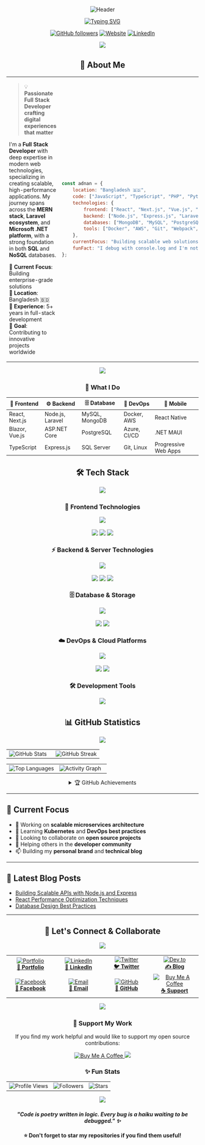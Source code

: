 <div align="center">

![Header](https://capsule-render.vercel.app/api?type=waving&color=gradient&customColorList=6,11,20&height=300&section=header&text=Adnan%20Al-Emran&fontSize=50&fontColor=fff&animation=twinkling&fontAlignY=35&desc=Full%20Stack%20Developer%20|%20MERN%20|%20Laravel%20|%20.NET&descAlignY=55&descSize=18)

[![Typing SVG](https://readme-typing-svg.herokuapp.com?font=Fira+Code&weight=600&size=28&pause=1000&color=00D9FF&center=true&vCenter=true&width=800&height=80&lines=🚀+Full+Stack+Developer;💻+MERN+%26+Laravel+%26+.NET+Expert;🌟+Building+Scalable+Web+Solutions;📚+Always+Learning+New+Technologies;🎯+Open+to+Collaborations)](https://git.io/typing-svg)

 

[![GitHub followers](https://img.shields.io/github/followers/adnanalemran?label=Follow&style=social)](https://github.com/adnanalemran)
[![Website](https://img.shields.io/website?label=Portfolio&style=for-the-badge&url=https%3A%2F%2Fadnanalemran.vercel.app&up_color=39d353&up_message=online)](https://adnanalemran.vercel.app)
[![LinkedIn](https://img.shields.io/badge/LinkedIn-0077B5?style=for-the-badge&logo=linkedin&logoColor=white)](https://linkedin.com/in/adnanalemran)

<img src="https://user-images.githubusercontent.com/73097560/115834477-dbab4500-a447-11eb-908a-139a6edaec5c.gif">

</div>

<div align="center">

## 🚀 About Me

<table>
<tr>
<td width="50%">

> 💡 **Passionate Full Stack Developer crafting digital experiences that matter**

I'm a **Full Stack Developer** with deep expertise in modern web technologies, specializing in creating scalable, high-performance applications. My journey spans across the **MERN stack**, **Laravel ecosystem**, and **Microsoft .NET platform**, with a strong foundation in both **SQL** and **NoSQL** databases.

🌟 **Current Focus**: Building enterprise-grade solutions  
📍 **Location**: Bangladesh 🇧🇩  
💼 **Experience**: 5+ years in full-stack development  
🎯 **Goal**: Contributing to innovative projects worldwide  

</td>
<td width="50%">

```javascript
const adnan = {
    location: "Bangladesh 🇧🇩",
    code: ["JavaScript", "TypeScript", "PHP", "Python", "C#"],
    technologies: {
        frontend: ["React", "Next.js", "Vue.js", "HTML5", "CSS3", "Tailwind", "Blazor"],
        backend: ["Node.js", "Express.js", "Laravel", "Django", "ASP.NET Core", ".NET 8"],
        databases: ["MongoDB", "MySQL", "PostgreSQL", "Redis", "SQL Server"],
        tools: ["Docker", "AWS", "Git", "Webpack", "Vite", "Visual Studio", "Entity Framework"]
    },
    currentFocus: "Building scalable web solutions",
    funFact: "I debug with console.log and I'm not ashamed! 😄"
};
```

</td>
</tr>
</table>

<img src="https://user-images.githubusercontent.com/73097560/115834477-dbab4500-a447-11eb-908a-139a6edaec5c.gif">

### 🎯 What I Do

<div align="center">
  
| 🔧 Frontend | ⚙️ Backend | 🗄️ Database | 🚀 DevOps | 📱 Mobile |
|-------------|------------|-------------|-----------|-----------|
| React, Next.js | Node.js, Laravel | MySQL, MongoDB | Docker, AWS | React Native |
| Blazor, Vue.js | ASP.NET Core | PostgreSQL | Azure, CI/CD | .NET MAUI |
| TypeScript | Express.js | SQL Server | Git, Linux | Progressive Web Apps |

</div>

</div>

<div align="center">

<h2>🛠️ Tech Stack</h2>

<img src="https://user-images.githubusercontent.com/73097560/115834477-dbab4500-a447-11eb-908a-139a6edaec5c.gif">

</div>

<div align="center">

<h3>🎨 Frontend Technologies</h3>

<p>
  <img src="https://skillicons.dev/icons?i=react,nextjs,typescript,javascript,html,css,tailwind,bootstrap,sass,figma" />
</p>
<p>
  <img src="https://img.shields.io/badge/Blazor-512BD4?style=for-the-badge&logo=blazor&logoColor=white" />
  <img src="https://img.shields.io/badge/Vue.js-35495E?style=for-the-badge&logo=vue.js&logoColor=4FC08D" />
  <img src="https://img.shields.io/badge/Material--UI-0081CB?style=for-the-badge&logo=material-ui&logoColor=white" />
</p>

<h3>⚡ Backend & Server Technologies</h3>

<p>
  <img src="https://skillicons.dev/icons?i=nodejs,express,laravel,php,dotnet,cs,python,django" />
</p>
<p>
  <img src="https://img.shields.io/badge/ASP.NET_Core-512BD4?style=for-the-badge&logo=dotnet&logoColor=white" />
  <img src="https://img.shields.io/badge/.NET_8-512BD4?style=for-the-badge&logo=dotnet&logoColor=white" />
  <img src="https://img.shields.io/badge/REST_API-FF6C37?style=for-the-badge&logo=postman&logoColor=white" />
</p>

<h3>🗄️ Database & Storage</h3>

<p>
  <img src="https://skillicons.dev/icons?i=mongodb,mysql,postgresql,redis,sqlite" />
</p>
<p>
  <img src="https://img.shields.io/badge/SQL_Server-CC2927?style=for-the-badge&logo=microsoft-sql-server&logoColor=white" />
  <img src="https://img.shields.io/badge/Entity_Framework-512BD4?style=for-the-badge&logo=dotnet&logoColor=white" />
</p>

<h3>☁️ DevOps & Cloud Platforms</h3>

<p>
  <img src="https://skillicons.dev/icons?i=docker,aws,azure,git,github,linux,nginx" />
</p>
<p>
  <img src="https://img.shields.io/badge/CI%2FCD-2088FF?style=for-the-badge&logo=github-actions&logoColor=white" />
  <img src="https://img.shields.io/badge/Vercel-000000?style=for-the-badge&logo=vercel&logoColor=white" />
</p>

<h3>🛠️ Development Tools</h3>

<p>
  <img src="https://skillicons.dev/icons?i=vscode,visualstudio,postman,webpack,vite,npm,yarn" />
</p>

</div>

<div align="center">

## 📊 GitHub Statistics

<img src="https://user-images.githubusercontent.com/73097560/115834477-dbab4500-a447-11eb-908a-139a6edaec5c.gif">

<table>
<tr>
<td width="50%">

<img src="https://github-readme-stats.vercel.app/api?username=adnanalemran&show_icons=true&theme=radical&hide_border=true&count_private=true&bg_color=0D1117&title_color=F85D7F&icon_color=F8D866&text_color=FFFFFF" alt="GitHub Stats" />

</td>
<td width="50%">

<img src="https://github-readme-streak-stats.herokuapp.com/?user=adnanalemran&theme=radical&hide_border=true&background=0D1117&stroke=F85D7F&ring=F8D866&fire=F85D7F&currStreakLabel=FFFFFF" alt="GitHub Streak" />

</td>
</tr>
</table>

<table>
<tr>
<td width="50%">

<img src="https://github-readme-stats.vercel.app/api/top-langs/?username=adnanalemran&layout=compact&theme=radical&hide_border=true&bg_color=0D1117&title_color=F85D7F&text_color=FFFFFF" alt="Top Languages" />

</td>
<td width="50%">

<img src="https://github-readme-activity-graph.vercel.app/graph?username=adnanalemran&bg_color=0D1117&color=F8D866&line=F85D7F&point=FFFFFF&area=true&hide_border=true" alt="Activity Graph" />

</td>
</tr>
</table>

<details>
<summary>🏆 GitHub Achievements</summary>
<br>

![GitHub Profile Summary](./0-profile-details.svg)

<img src="https://github-profile-trophy.vercel.app/?username=adnanalemran&theme=radical&no-frame=true&no-bg=true&margin-w=4&row=2&column=3" alt="GitHub Trophies" />

</details>

</div>

---

## 🌱 Current Focus

- 🔭 Working on **scalable microservices architecture**
- 🌱 Learning **Kubernetes** and **DevOps best practices**
- 👯 Looking to collaborate on **open source projects**
- 🤝 Helping others in the **developer community**
- 📫 Building my **personal brand** and **technical blog**

---

## 📝 Latest Blog Posts

<!-- BLOG-POST-LIST:START -->
- [Building Scalable APIs with Node.js and Express](https://dev.to/adnanalemran)
- [React Performance Optimization Techniques](https://dev.to/adnanalemran)
- [Database Design Best Practices](https://dev.to/adnanalemran)
<!-- BLOG-POST-LIST:END -->

---

<div align="center">

## 🤝 Let's Connect & Collaborate

<img src="https://user-images.githubusercontent.com/73097560/115834477-dbab4500-a447-11eb-908a-139a6edaec5c.gif">

<table>
<tr>
<td align="center" width="25%">
<a href="https://adnanalemran.vercel.app">
<img src="https://img.shields.io/badge/Portfolio-FF5722?style=for-the-badge&logo=safari&logoColor=white" alt="Portfolio"/>
<br><b>🌟 Portfolio</b>
</a>
</td>
<td align="center" width="25%">
<a href="https://www.linkedin.com/in/adnanalemran/">
<img src="https://img.shields.io/badge/LinkedIn-0077B5?style=for-the-badge&logo=linkedin&logoColor=white" alt="LinkedIn"/>
<br><b>💼 LinkedIn</b>
</a>
</td>
<td align="center" width="25%">
<a href="https://x.com/AdnanAlEmran">
<img src="https://img.shields.io/badge/Twitter-1DA1F2?style=for-the-badge&logo=twitter&logoColor=white" alt="Twitter"/>
<br><b>🐦 Twitter</b>
</a>
</td>
<td align="center" width="25%">
<a href="https://dev.to/adnanalemran">
<img src="https://img.shields.io/badge/Dev.to-0A0A0A?style=for-the-badge&logo=dev.to&logoColor=white" alt="Dev.to"/>
<br><b>✍️ Blog</b>
</a>
</td>
</tr>
<tr>
<td align="center">
<a href="https://www.facebook.com/adnan.fb">
<img src="https://img.shields.io/badge/Facebook-1877F2?style=for-the-badge&logo=facebook&logoColor=white" alt="Facebook"/>
<br><b>📘 Facebook</b>
</a>
</td>
<td align="center">
<a href="mailto:adnanalemranontor@gmail.com">
<img src="https://img.shields.io/badge/Email-D14836?style=for-the-badge&logo=gmail&logoColor=white" alt="Email"/>
<br><b>📧 Email</b>
</a>
</td>
<td align="center">
<a href="https://github.com/adnanalemran">
<img src="https://img.shields.io/badge/GitHub-100000?style=for-the-badge&logo=github&logoColor=white" alt="GitHub"/>
<br><b>🐙 GitHub</b>
</a>
</td>
<td align="center">
<a href="https://www.buymeacoffee.com/adnanalemran">
<img src="https://img.shields.io/badge/Buy%20Me%20A%20Coffee-FFDD00?style=for-the-badge&logo=buy-me-a-coffee&logoColor=black" alt="Buy Me A Coffee"/>
<br><b>☕ Support</b>
</a>
</td>
</tr>
</table>

<img src="https://user-images.githubusercontent.com/73097560/115834477-dbab4500-a447-11eb-908a-139a6edaec5c.gif">

<h3>💝 Support My Work</h3>

<p>If you find my work helpful and would like to support my open source contributions:</p>

<a href="https://www.buymeacoffee.com/adnanalemran">
<img src="https://cdn.buymeacoffee.com/buttons/v2/default-yellow.png" height="50" width="210" alt="Buy Me A Coffee" />
</a>

<img src="https://user-images.githubusercontent.com/73097560/115834477-dbab4500-a447-11eb-908a-139a6edaec5c.gif">

<h3>✨ Fun Stats</h3>

<table>
<tr>
<td align="center">
<img src="https://komarev.com/ghpvc/?username=adnanalemran&color=blueviolet&style=for-the-badge&label=Profile+Views" alt="Profile Views"/>
</td>
<td align="center">
<img src="https://img.shields.io/github/followers/adnanalemran?label=Followers&style=for-the-badge&color=blue" alt="Followers"/>
</td>
<td align="center">
<img src="https://img.shields.io/github/stars/adnanalemran?label=Stars&style=for-the-badge&color=yellow" alt="Stars"/>
</td>
</tr>
</table>

<img src="https://capsule-render.vercel.app/api?type=waving&color=gradient&customColorList=6,11,20&height=120&section=footer&animation=twinkling">

<h4><i>"Code is poetry written in logic. Every bug is a haiku waiting to be debugged." ✨</i></h4>

<p><strong>⭐ Don't forget to star my repositories if you find them useful!</strong></p>

</div>